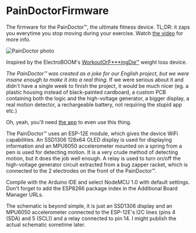 # PainDoctorFirmware

The firmware for the PainDoctor™, the ultimate fitness device. TL;DR: it zaps you everytime you stop moving during your exercise. Watch [the video](https://paindoctor.prochazka.ml/) for more info.

![PainDoctor photo](https://user-images.githubusercontent.com/41787099/111153211-f3aebf80-8591-11eb-9d22-26e972d19110.png)

Inspired by the ElectroBOOM's [WorkoutOrF\*\*\*ingDie™](https://youtu.be/A0314QOklz8) weight loss device.

_The PainDoctor™ was created as a joke for our English project, but we were insane enough to make it into a real thing._ If we were serious about it and didn't have a single week to finish the project, it would be much nicer (eg. a plastic housing instead of black-painted cardboard, a custom PCB containing both the logic and the high-voltage generator, a bigger display, a real motion detector, a rechargeable battery, not requiring the stupid app etc.)

Oh, yeah, you'll need [the app](https://github.com/prochazkaml/PainDoctorCompanion) to even use this thing.

The PainDoctor™ uses an ESP-12E module, which gives the device WiFi capabilities. An SSD1306 128x64 OLED display is used for displaying information and an MPU6050 accelerometer mounted on a spring from a pen is used for detecting motion. It is a very crude method of detecting motion, but it does the job well enough. A relay is used to turn on/off the high-voltage generator circuit extracted from a bug zapper racket, which is connected to the 2 electrodes on the front of the PainDoctor™.

Compile with the Arduino IDE and select NodeMCU 1.0 with default settings. Don't forget to add the ESP8266 package index in the Additional Board Manager URLs.

The schematic is beyond simple, it is just an SSD1306 display and an MPU6050 accelerometer connected to the ESP-12E's I2C lines (pins 4 (SDA) and 5 (SCL)) and a relay connected to pin 14. I might publish the actual schematic sometime later.
